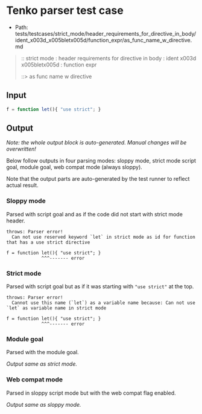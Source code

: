 # Tenko parser test case

- Path: tests/testcases/strict_mode/header_requirements_for_directive_in_body/ident_x003d_x005bletx005d/function_expr/as_func_name_w_directive.md

> :: strict mode : header requirements for directive in body : ident x003d x005bletx005d : function expr
>
> ::> as func name w directive

## Input


`````js
f = function let(){ "use strict"; }
`````

## Output

_Note: the whole output block is auto-generated. Manual changes will be overwritten!_

Below follow outputs in four parsing modes: sloppy mode, strict mode script goal, module goal, web compat mode (always sloppy).

Note that the output parts are auto-generated by the test runner to reflect actual result.

### Sloppy mode

Parsed with script goal and as if the code did not start with strict mode header.

`````
throws: Parser error!
  Can not use reserved keyword `let` in strict mode as id for function that has a use strict directive

f = function let(){ "use strict"; }
             ^^^------- error
`````

### Strict mode

Parsed with script goal but as if it was starting with `"use strict"` at the top.

`````
throws: Parser error!
  Cannot use this name (`let`) as a variable name because: Can not use `let` as variable name in strict mode

f = function let(){ "use strict"; }
             ^^^------- error
`````


### Module goal

Parsed with the module goal.

_Output same as strict mode._

### Web compat mode

Parsed in sloppy script mode but with the web compat flag enabled.

_Output same as sloppy mode._
